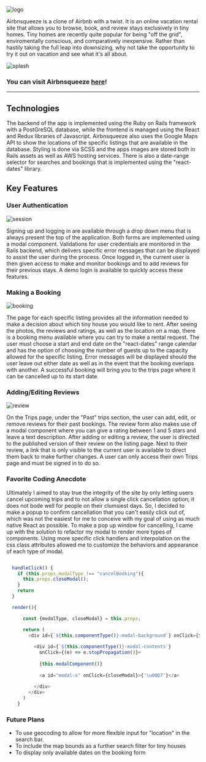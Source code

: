 ![logo](https://airbnsqueeze-seeds.s3.amazonaws.com/logo/full_logo.png)

Airbnsqueeze is a clone of Airbnb with a twist. It is an online vacation rental site that allows you to browse, book, and review stays exclusively in tiny homes. Tiny homes are recently quite popular for being "off the grid", enviromentally conscious, and comparatively inexpensive. Rather than hastily taking the full leap into downsizing, why not take the opportunity to try it out on vacation and see what it's all about.

![splash](https://airbnsqueeze-seeds.s3.amazonaws.com/screenshots/splash.png)


### You can visit Airbnsqueeze [here](https://airbnsqueeze.herokuapp.com/#/)!

---

## Technologies

The backend of the app is implemented using the Ruby on Rails framework with a PostGreSQL database, while the frontend is managed using the React and Redux libraries of Javascript. Airbnsqueeze also uses the Google Maps API to show the locations of the specific listings that are available in the database. Styling is done via SCSS and the apps images are stored both in Rails assets as well as AWS hosting services. There is also a date-range selector for searches and bookings that is implemented using the "react-dates" library. 

## Key Features

### User Authentication

![session](https://airbnsqueeze-seeds.s3.amazonaws.com/screenshots/sessions.png)

Signing up and logging in are available through a drop down menu that is always present the top of the application. Both forms are implemented using a modal component. Validations for user credentials are monitored in the Rails backend, which delivers specific error messages that can be displayed to assist the user during the process. Once logged in, the current user is then given access to make and monitor bookings and to add reviews for their previous stays. A demo login is available to quickly access these features. 

### Making a Booking

![booking](https://airbnsqueeze-seeds.s3.amazonaws.com/screenshots/booking.png)

The page for each specific listing provides all the information needed to make a decision about which tiny house you would like to rent. After seeing the photos, the reviews and ratings, as well as the location on a map, there is a booking menu available where you can try to make a rental request. The user must choose a start and end date on the "react-dates" range calendar and has the option of choosing the number of guests up to the capacity allowed for the specific listing. Error messages will be displayed should the user leave out either date as well as in the event that the booking overlaps with another. A successful booking will bring you to the trips page where it can be cancelled up to its start date.

### Adding/Editing Reviews

![review](https://airbnsqueeze-seeds.s3.amazonaws.com/screenshots/review.png)

On the Trips page, under the "Past" trips section, the user can add, edit, or remove reviews for their past bookings. The review form also makes use of a modal component where you can give a rating between 1 and 5 stars and leave a text description. After adding or editing a review, the user is directed to the published version of their review on the listing page. Next to their review, a link that is only visible to the current user is available to direct them back to make further changes. A user can only access their own Trips page and must be signed in to do so.


### Favorite Coding Anecdote
Ultimately I aimed to stay true the integrity of the site by only letting users cancel upcoming trips and to not allow a single click cancellation option; it does not bode well for people on their clumsiest days. So, I decided to make a popup to confirm cancellation that you can't easily click out of, which was not the easiest for me to conceive with my goal of using as much native React as possible. To make a pop up window for cancelling, I came up with the solution to refactor my modal to render more types of components. Using more specific click handlers and interpolation on the css class attributes allowed me to customize the behaviors and appearance of each type of modal.
```javascript  

  handleClick() {
    if (this.props.modalType !== "cancelBooking"){
      this.props.closeModal();
    }
    return
  }

  render(){

      const {modalType, closeModal} = this.props;

      return (
        <div id={`${this.componentType()}-modal-background`} onClick={this.handleClick}>
        
          <div id={`${this.componentType()}-modal-contents`}
            onClick={(e) => e.stopPropagation()}>
            
            {this.modalComponent()}
            
            <a id="modal-x" onClick={closeModal}>{'\u00D7'}</a>
            
          </div>
        </div>
      )
    }
  ```



### Future Plans
- To use geocoding to allow for more flexible input for "location" in the search bar.
- To include the map bounds as a further search filter for tiny houses
- To display only available dates on the booking form


